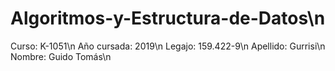 # Algoritmos-y-Estructura-de-Datos\n
Curso: K-1051\n
Año cursada: 2019\n
Legajo: 159.422-9\n
Apellido: Gurrisi\n
Nombre: Guido Tomás\n
